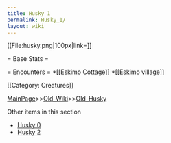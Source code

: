 ```yaml
---
title: Husky 1
permalink: Husky_1/
layout: wiki
---
```

[[File:husky.png|100px|link=]]

= Base Stats =

= Encounters =
*[[Eskimo Cottage]]
*[[Eskimo village]]

[[Category: Creatures]]

[MainPage](/keeperrl_wiki/ "wikilink")>>[Old_Wiki](/keeperrl_wiki/Old_Wiki "wikilink")>>[Old_Husky](/keeperrl_wiki/Old_Husky "wikilink")

Other items in this section
-    [Husky 0](/keeperrl_wiki/Husky_0 "wikilink")
-    [Husky 2](/keeperrl_wiki/Husky_2 "wikilink")
